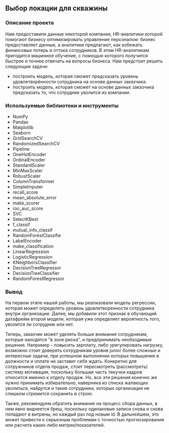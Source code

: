 ## Выбор локации для скважины
### Описание проекта
Нам предоставили данные некоторой компании, HR-аналитики которой помогают бизнесу оптимизировать управление персоналом: бизнес предоставляет данные, а аналитики предлагают, как избежать финансовых потерь и оттока сотрудников. 
В этом HR-аналитикам пригодится машинное обучение, с помощью которого получится быстрее и точнее отвечать на вопросы бизнеса.
Нам предстоит решить следующие задачи:
- построить модель, которая сможет предсказать уровень удовлетворённости сотрудника на основе данных заказчика.
- построить модель, которая сможет на основе данных заказчика предсказать то, что сотрудник уволится из компании.
### Используемые библиотеки и инструменты
- NumPy
- Pandas
- Matplotlib
- Seaborn
- GridSearchCV
- RandomizedSearchCV
- Pipeline
- OneHotEncoder
- OrdinalEncoder
- StandardScaler
- MinMaxScaler
- RobustScaler
- ColumnTransformer
- SimpleImputer
- recall_score
- mean_absolute_error
- make_scorer
- roc_auc_score
- SVC
- SelectKBest
- f_classif
- mutual_info_classif
- RandomForestClassifie
- LabelEncoder
- make_classification
- LinearRegression
- LogisticRegression
- KNeighborsClassifier
- DecisionTreeRegressor
- DecisionTreeClassifier
- RandomForestRegressor
### Вывод
На первом этапе нашей работы, мы реализовали модель регрессии, которая может определять уровень удовлетворенности сотрудника внутри организации. 
Далее, мы добавили этот признак в обучающий датафрейм второй модели, которая уже определяет вероятность того, уволится ли сотрудник или нет.

Теперь, заказчик может уделять больше внимания сотрудникам, которые находятся "в зоне риска", и предпринимать необходимые решения.
Например - повысить зарплату, либо урегулировать нагрузку, возможно стоит доверять сотрудникам уровня junior более сложные и интересные задачи, при успешном выполнении которых повышение в должности и оплате не заставит себя ждать. 
Конкретно для сотружников отдела продаж, стоит пересмотреть (рассмотреть) систему мотивации, поскольку большая часть текучки кадров относится именно к отделу продаж. 
Но, все эти решения конечно же нужно принимать избирательно, наверняка из списка жалающих уволиться, найдутся и такие сотрудники, которых организация не слишком стремится сохранить в строю.

Также, рекомендуем обратить внимание на процесс сбора данных, в нем явно виднеется бреш, поскольку одинаковые записи снова и снова попадают в витрины, но каждый раз под новым id. В дальнейшем, это может привести к серьезным проблемам с точностью прогнозирования или расчета каких-либо метрик/показателей.
